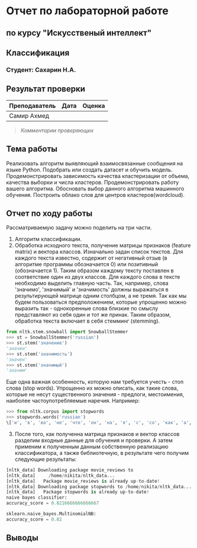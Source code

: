 # Отчет по лабораторной работе
## по курсу "Искусственый интеллект"

## Классификация

### Студент: Сахарин Н.А.

## Результат проверки

| Преподаватель     | Дата         |  Оценка       |
|-------------------|--------------|---------------|
| Самир Ахмед       |              |               |

> *Комментарии проверяющих*

## Тема работы
  Реализовать алгоритм выявляющий взаимосвязанные сообщения на языке Python. Подобрать или создать датасет и обучить модель. Продемонстрировать зависимость качества кластеризации от объема, качества выборки и числа кластеров. Продемонстрировать работу вашего алгоритма. Обосновать выбор данного алгоритма машинного обучения. Построить облако слов для центров кластеров(wordcloud).

## Отчет по ходу работы
  Рассматриваемую задачу можно поделить на три части.
  1) Алгоритм классификации.
  2) Обработка исходного текста, получение матрицы признаков (feature matrix) и вектора классов. Изначально задан список текстов. Для каждого текста известно, содержит от негативный отзыв (в алгоритме программы обозначается 0) или позитивный (обозначается 1). Таким образом каждому тексту поставлен в соответствие один из двух классов. Для каждого слова в тексте необходимо выделить главную часть. Так, например, словa 'значимо', 'значимый' и 'значимость' должны выражаться в результирующей матрице одним столбцом, а не тремя. Так как мы будем пользоваться предположением, которые упрощенно можно выразить так - однокоренные слова близкие по смыслу представляют из себя один и тот же принак. Таким образом, обработка текста включает в себя стемминг (stemming).
```python
from nltk.stem.snowball import SnowballStemmer
>>> st = SnowballStemmer('russian')
>>> st.stem('значение')
'значен'
>>> st.stem('значимость')
'значен'
>>> st.stem('значимый')
'значим'
```
Еще одна важная особенность, которую нам требуется учесть - стоп слова (stop words). Упрощенно их можно описать, как такие слова, которые не несут существенного значения - предлоги, местоимения, наиболее частоупотребляемые наречия. Например:
```python
>>> from nltk.corpus import stopwords
>>> stopwords.words('russian')
\['и', 'в', 'во', 'не', 'что', 'он', 'на', 'я', 'с', 'со', 'как', 'а', 'то', 'все', 'она', 'так', 'его', 'но', 'да', 'ты', 'к', 'у', 'же', 'вы', 'за', 'бы', 'по', 'только', 'ее', 'мне', 'было', 'вот', 'от', 'меня', 'еще', 'нет', 'о', 'из', 'ему', 'теперь', 'когда', 'даже', 'ну', 'вдруг', 'ли', 'если', 'уже', 'или', 'ни', 'быть', 'был', 'него', 'до', 'вас', 'нибудь', 'опять', 'уж', 'вам', 'ведь', 'там', 'потом', 'себя', 'ничего', 'ей', 'может', 'они', 'тут', 'где', 'есть', 'надо', 'ней', 'для', 'мы', 'тебя', 'их', 'чем', 'была', 'сам', 'чтоб', 'без', 'будто', 'чего', 'раз', 'тоже', 'себе', 'под', 'будет', 'ж', 'тогда', 'кто', 'этот', 'того', 'потому', 'этого', 'какой', 'совсем', 'ним', 'здесь', 'этом', 'один', 'почти', 'мой', 'тем', 'чтобы', 'нее', 'сейчас', 'были', 'куда', 'зачем', 'всех', 'никогда', 'можно', 'при', 'наконец', 'два', 'об', 'другой', 'хоть', 'после', 'над', 'больше', 'тот', 'через', 'эти', 'нас', 'про', 'всего', 'них', 'какая', 'много', 'разве', 'три', 'эту', 'моя', 'впрочем', 'хорошо', 'свою', 'этой', 'перед', 'иногда', 'лучше', 'чуть', 'том', 'нельзя', 'такой', 'им', 'более', 'всегда', 'конечно', 'всю', 'между'\]
```
  3) После того, как полученна матрица признаков и вектор классов разделим входные данные для обучения и проверки. А затем применим к полученным данным собственную реализацию классификатора, а также библиотечную, в результате чего получим следующие результаты:
```python
[nltk_data] Downloading package movie_reviews to
[nltk_data]     /home/nikita/nltk_data...
[nltk_data]   Package movie_reviews is already up-to-date!
[nltk_data] Downloading package stopwords to /home/nikita/nltk_data...
[nltk_data]   Package stopwords is already up-to-date!
naive bayes classifier:
accuracy_score = 0.8216666666666667

sklearn.naive_bayes.MultinomialNB:
accuracy_score = 0.82

```

## Выводы
